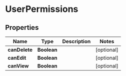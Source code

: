 # UserPermissions

## Properties

| Name          | Type        | Description | Notes      |
| ------------- | ----------- | ----------- | ---------- |
| **canDelete** | **Boolean** |             | [optional] |
| **canEdit**   | **Boolean** |             | [optional] |
| **canView**   | **Boolean** |             | [optional] |
